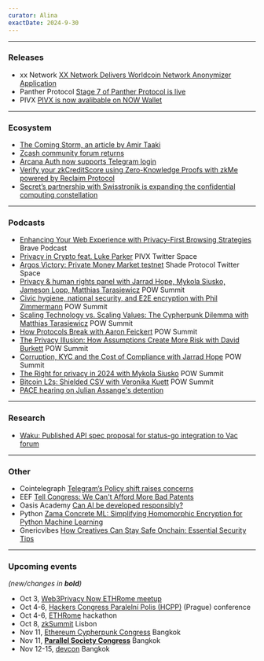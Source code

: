 ```yaml
---
curator: Alina
exactDate: 2024-9-30
---
```


<!--
### Research

### Ecosystem

### Grants

### Releases

### Podcasts

### Governments

### Other
-->

---

### Releases
- xx Network [XX Network Delivers Worldcoin Network Anonymizer Application](https://patcrypt.com/xx-network-delivers-worldcoin-network-anonymizer-application/)
- Panther Protocol [Stage 7 of Panther Protocol is live](https://blog.pantherprotocol.io/testnet-stage-7-is-now-live-with-simulated-swaps-data-escrow-and-more/)
- PIVX [PIVX is now avalibable on NOW Wallet](https://x.com/_PIVX/status/1838930400921399331)
  
---

### Ecosystem
- [The Coming Storm, an article by Amir Taaki](https://dark.fi/insights/the-coming-storm.html)
- [Zcash community forum returns](https://forum.zcashcommunity.com/t/shawn-returning/48872)
- [Arcana Auth now supports Telegram login](https://docs.arcana.network/setup/config-social/telegram-oauth/)
- [Verify your zkCreditScore using Zero-Knowledge Proofs with zkMe powered by Reclaim Protocol](https://x.com/reclaimprotocol/status/1838129141037850905)
- [Secret’s partnership with Swisstronik is expanding the confidential computing constellation](https://scrt.network/blog/swisstronik-partnership/)
  
---

### Podcasts
- [Enhancing Your Web Experience with Privacy-First Browsing Strategies](https://brave.com/podcast/e39/) Brave Podcast
- [Privacy in Crypto feat. Luke Parker](https://x.com/_PIVX/status/1838925647185375386) PIVX Twitter Space
- [Argos Victory: Private Money Market testnet](https://x.com/Shade_Protocol/status/1838971879538769925) Shade Protocol Twitter Space
- [Privacy & human rights panel with Jarrad Hope, Mykola Siusko, Jameson Lopp, Matthias Tarasiewicz](https://www.youtube.com/live/aQKilLu6d0s?feature=shared&t=28370) POW Summit
- [Civic hygiene, national security, and E2E encryption with Phil Zimmermann](https://www.youtube.com/live/aQKilLu6d0s?feature=shared&t=19694) POW Summit
- [Scaling Technology vs. Scaling Values: The Cypherpunk Dilemma with Matthias Tarasiewicz](https://www.youtube.com/live/aQKilLu6d0s?feature=shared&t=23635) POW Summit
- [How Protocols Break with Aaron Feickert](https://www.youtube.com/live/aQKilLu6d0s?feature=shared&t=26659) POW Summit
- [The Privacy Illusion: How Assumptions Create More Risk with David Burkett](https://www.youtube.com/live/jbtGdNxS8RY?feature=shared&t=16515) POW Summit
- [Corruption, KYC and the Cost of Compliance with Jarrad Hope](https://www.youtube.com/live/m5nLerONtw0?feature=shared&t=2854) POW Summit
- [The Right for privacy in 2024 with Mykola Siusko](https://www.youtube.com/live/m5nLerONtw0?feature=shared&t=4789) POW Summit
- [Bitcoin L2s: Shielded CSV with Veronika Kuett](https://www.youtube.com/live/sKbL6iriqcA?feature=shared&t=7105) POW Summit
- [PACE hearing on Julian Assange's detention](https://www.youtube.com/live/Mq85IZMeigc)


---

### Research
- [Waku: Published API spec proposal for status-go integration to Vac forum](https://forum.vac.dev/t/api-specification-for-end-to-end-reliability/332/2)

---

### Other
- Cointelegraph [Telegram’s Policy shift raises concerns](https://cointelegraph.com/news/telegram-policy-shift-privacy-concerns)
- EEF [Tell Congress: We Can't Afford More Bad Patents](https://act.eff.org/action/tell-congress-we-can-t-afford-more-bad-patents)
- Oasis Academy [Can AI be developed responsibly?](https://oasisrose.garden/lessons/ai-alignment-and-oasis/)
- Python [Zama Concrete ML: Simplifying Homomorphic Encryption for Python Machine Learning](https://www.python.org/success-stories/zama-concrete-ml-simplifying-homomorphic-encryption-for-python-machine-learning/)
- Gnericvibes [How Creatives Can Stay Safe Onchain: Essential Security Tips](https://mirror.xyz/0x744CDf12D5D289db118Ed9293c10cfa952169071/WhiZVEhBYE_EUVmzO8lS-hWd1wikK5Us9UtJdEb8RQc)


---

### Upcoming events
*(new/changes in **bold**)*

* Oct 3, [Web3Privacy Now ETHRome meetup](https://lu.ma/w3pn-meetup-rome1)
* Oct 4-6, [Hackers Congress Paralelní Polis (HCPP)](https://hcpp.cz/) (Prague) conference
* Oct 4-6, [ETHRome](https://ethrome.org/) hackathon
* Oct 8, [zkSummit](https://www.zksummit.com/) Lisbon
* Nov 11, [Ethereum Cypherpunk Congress](https://congress.web3privacy.info/) Bangkok
* Nov 11, **[Parallel Society Congress](https://psc.logos.co/)** Bangkok
* Nov 12-15, [devcon](https://devcon.org/en/) Bangkok
